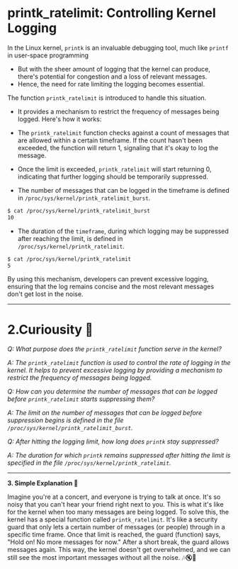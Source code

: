 
# **printk_ratelimit: Controlling Kernel Logging**

In the Linux kernel, `printk` is an invaluable debugging tool, much like `printf` in user-space programming
- But with the sheer amount of logging that the kernel can produce, there's potential for congestion and a loss of relevant messages. 
- Hence, the need for rate limiting the logging becomes essential.

The function `printk_ratelimit` is introduced to handle this situation. 
- It provides a mechanism to restrict the frequency of messages being logged. Here's how it works:

- The `printk_ratelimit` function checks against a count of messages that are allowed within a certain timeframe. If the count hasn't been exceeded, the function will return 1, signaling that it's okay to log the message.
  
- Once the limit is exceeded, `printk_ratelimit` will start returning 0, indicating that further logging should be temporarily suppressed.

- The number of messages that can be logged in the timeframe is defined in `/proc/sys/kernel/printk_ratelimit_burst`.

```bash
$ cat /proc/sys/kernel/printk_ratelimit_burst 
10
```

- The duration of the `timeframe`, during which logging may be suppressed after reaching the limit, is defined in `/proc/sys/kernel/printk_ratelimit`.

```bash
$ cat /proc/sys/kernel/printk_ratelimit
5
```

By using this mechanism, developers can prevent excessive logging, ensuring that the log remains concise and the most relevant messages don't get lost in the noise.

---

# **2.Curiousity 🤔**

*Q: What purpose does the `printk_ratelimit` function serve in the kernel?*

*A: The `printk_ratelimit` function is used to control the rate of logging in the kernel. It helps to prevent excessive logging by providing a mechanism to restrict the frequency of messages being logged.*

*Q: How can you determine the number of messages that can be logged before `printk_ratelimit` starts suppressing them?*

*A: The limit on the number of messages that can be logged before suppression begins is defined in the file `/proc/sys/kernel/printk_ratelimit_burst`.*

*Q: After hitting the logging limit, how long does `printk` stay suppressed?*

*A: The duration for which `printk` remains suppressed after hitting the limit is specified in the file `/proc/sys/kernel/printk_ratelimit`.*

---

**3. Simple Explanation 🌼**

Imagine you're at a concert, and everyone is trying to talk at once. It's so noisy that you can't hear your friend right next to you. This is what it's like for the kernel when too many messages are being logged. To solve this, the kernel has a special function called `printk_ratelimit`. It's like a security guard that only lets a certain number of messages (or people) through in a specific time frame. Once that limit is reached, the guard (function) says, "Hold on! No more messages for now." After a short break, the guard allows messages again. This way, the kernel doesn't get overwhelmed, and we can still see the most important messages without all the noise. 🎶🔇🎵


